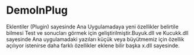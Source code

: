 # DemoInPlug
Eklentiler (Plugin) sayesinde Ana Uygulamadaya yeni özellikler belirtile bilmesi Test ve sonucları görmek için geliştirilmiştir.Buyuk.dll ve Kucukk.dll sayesinde Ana uygulamadaki yazıları küçük veya büyütmemiz için özellik açılıyor istenirse daha farklı özellikler eklene bilir başka x.dll sayesinde.


